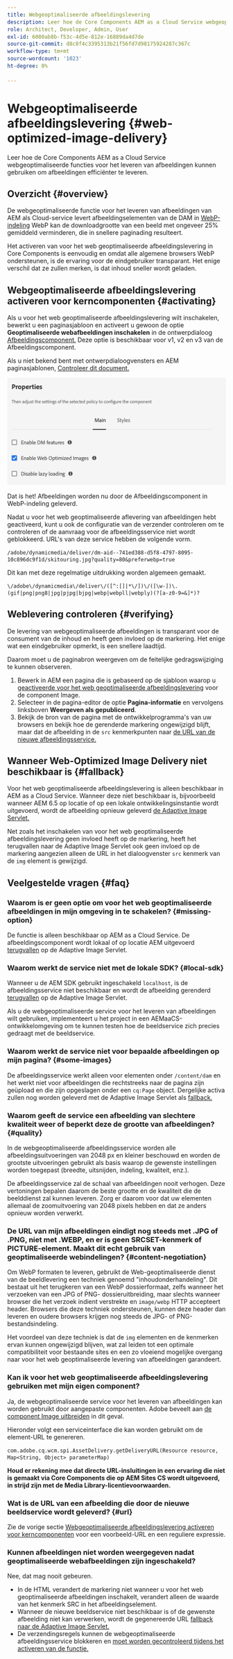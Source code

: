 ```yaml
---
title: Webgeoptimaliseerde afbeeldingslevering
description: Leer hoe de Core Components AEM as a Cloud Service webgeoptimaliseerde functies voor het leveren van afbeeldingen kunnen gebruiken om afbeeldingen efficiënter te leveren.
role: Architect, Developer, Admin, User
exl-id: 6080ab8b-f53c-4d5e-812e-16889da4d7de
source-git-commit: d8c8f4c3395313b21f56fd7d98175924287c367c
workflow-type: tm+mt
source-wordcount: '1023'
ht-degree: 0%

---
```


# Webgeoptimaliseerde afbeeldingslevering {#web-optimized-image-delivery}

Leer hoe de Core Components AEM as a Cloud Service webgeoptimaliseerde functies voor het leveren van afbeeldingen kunnen gebruiken om afbeeldingen efficiënter te leveren.

## Overzicht {#overview}

De webgeoptimaliseerde functie voor het leveren van afbeeldingen van AEM als Cloud-service levert afbeeldingselementen van de DAM in [WebP-indeling](https://developers.google.com/speed/webp) WebP kan de downloadgrootte van een beeld met ongeveer 25% gemiddeld verminderen, die in snellere paginading resulteert.

Het activeren van voor het web geoptimaliseerde afbeeldingslevering in Core Components is eenvoudig en omdat alle algemene browsers WebP ondersteunen, is de ervaring voor de eindgebruiker transparant. Het enige verschil dat ze zullen merken, is dat inhoud sneller wordt geladen.

## Webgeoptimaliseerde afbeeldingslevering activeren voor kerncomponenten {#activating}

Als u voor het web geoptimaliseerde afbeeldingslevering wilt inschakelen, bewerkt u een paginasjabloon en activeert u gewoon de optie **Geoptimaliseerde webafbeeldingen inschakelen** in de ontwerpdialoog [Afbeeldingscomponent.](/help/components/image.md#design-dialog) Deze optie is beschikbaar voor v1, v2 en v3 van de Afbeeldingscomponent.

Als u niet bekend bent met ontwerpdialoogvensters en AEM paginasjablonen, [Controleer dit document.](/help/get-started/authoring.md#pre-configuring-core-components)

![Voor het web geoptimaliseerde afbeeldingslevering inschakelen in het dialoogvenster Ontwerpen](/help/assets/web-optimized-image-delivery.png)

Dat is het! Afbeeldingen worden nu door de Afbeeldingscomponent in WebP-indeling geleverd.

Nadat u voor het web geoptimaliseerde aflevering van afbeeldingen hebt geactiveerd, kunt u ook de configuratie van de verzender controleren om te controleren of de aanvraag voor de afbeeldingsservice niet wordt geblokkeerd. URL&#39;s van deze service hebben de volgende vorm.

```text
/adobe/dynamicmedia/deliver/dm-aid--741ed388-d5f8-4797-8095-10c896dc9f1d/skitouring.jpg?quality=80&preferwebp=true
```

Dit kan met deze regelmatige uitdrukking worden algemeen gemaakt.

```text
\/adobe\/dynamicmedia\/deliver\/([^:[]|*\/])\/([\w-])\.(gif|png|png8|jpg|pjpg|bjpg|webp|webpll|webply)(?[a-z0-9=&]*)?
```

## Weblevering controleren {#verifying}

De levering van webgeoptimaliseerde afbeeldingen is transparant voor de consument van de inhoud en heeft geen invloed op de markering. Het enige wat een eindgebruiker opmerkt, is een snellere laadtijd.

Daarom moet u de paginabron weergeven om de feitelijke gedragswijziging te kunnen observeren.

1. Bewerk in AEM een pagina die is gebaseerd op de sjabloon waarop u [geactiveerde voor het web geoptimaliseerde afbeeldingslevering](#activating) voor de component Image.
1. Selecteer in de pagina-editor de optie **Pagina-informatie** en vervolgens linksboven **Weergeven als gepubliceerd**.
1. Bekijk de bron van de pagina met de ontwikkelprogramma&#39;s van uw browsers en bekijk hoe de gerenderde markering ongewijzigd blijft, maar dat de afbeelding in de `src` kenmerkpunten naar [de URL van de nieuwe afbeeldingsservice.](#activating)

## Wanneer Web-Optimized Image Delivery niet beschikbaar is {#fallback}

Voor het web geoptimaliseerde afbeeldingslevering is alleen beschikbaar in AEM as a Cloud Service. Wanneer deze niet beschikbaar is, bijvoorbeeld wanneer AEM 6.5 op locatie of op een lokale ontwikkelingsinstantie wordt uitgevoerd, wordt de afbeelding opnieuw geleverd [de Adaptive Image Servlet.](/help/developing/adaptive-image-servlet.md)

Net zoals het inschakelen van voor het web geoptimaliseerde afbeeldingslevering geen invloed heeft op de markering, heeft het terugvallen naar de Adaptive Image Servlet ook geen invloed op de markering aangezien alleen de URL in het dialoogvenster `src` kenmerk van de `img` element is gewijzigd.

## Veelgestelde vragen {#faq}

### Waarom is er geen optie om voor het web geoptimaliseerde afbeeldingen in mijn omgeving in te schakelen? {#missing-option}

De functie is alleen beschikbaar op AEM as a Cloud Service. De afbeeldingscomponent wordt lokaal of op locatie AEM uitgevoerd [terugvallen](#fallback) op de Adaptive Image Servlet.

### Waarom werkt de service niet met de lokale SDK? {#local-sdk}

Wanneer u de AEM SDK gebruikt ingeschakeld `localhost`, is de afbeeldingsservice niet beschikbaar en wordt de afbeelding gerenderd [terugvallen](#fallback) op de Adaptive Image Servlet.

Als u de webgeoptimaliseerde service voor het leveren van afbeeldingen wilt gebruiken, implementeert u het project in een AEMaaCS-ontwikkelomgeving om te kunnen testen hoe de beeldservice zich precies gedraagt met de beeldservice.

### Waarom werkt de service niet voor bepaalde afbeeldingen op mijn pagina? {#some-images}

De afbeeldingsservice werkt alleen voor elementen onder `/content/dam` en het werkt niet voor afbeeldingen die rechtstreeks naar de pagina zijn geüpload en die zijn opgeslagen onder een `cq:Page` object. Dergelijke activa zullen nog worden geleverd met de Adaptive Image Servlet als [fallback.](#fallback)

### Waarom geeft de service een afbeelding van slechtere kwaliteit weer of beperkt deze de grootte van afbeeldingen? {#quality}

In de webgeoptimaliseerde afbeeldingsservice worden alle afbeeldingsuitvoeringen van 2048 px en kleiner beschouwd en worden de grootste uitvoeringen gebruikt als basis waarop de gewenste instellingen worden toegepast (breedte, uitsnijden, indeling, kwaliteit, enz.).

De afbeeldingsservice zal de schaal van afbeeldingen nooit verhogen. Deze vertoningen bepalen daarom de beste grootte en de kwaliteit die de beelddienst zal kunnen leveren. Zorg er daarom voor dat uw elementen allemaal de zoomuitvoering van 2048 pixels hebben en dat ze anders opnieuw worden verwerkt.

### De URL van mijn afbeeldingen eindigt nog steeds met .JPG of .PNG, niet met .WEBP, en er is geen SRCSET-kenmerk of PICTURE-element. Maakt dit echt gebruik van geoptimaliseerde webindelingen? {#content-negotiation}

Om WebP formaten te leveren, gebruikt de Web-geoptimaliseerde dienst van de beeldlevering een techniek genoemd &quot;inhoudonderhandeling&quot;. Dit bestaat uit het terugkeren van een WebP dossierformaat, zelfs wanneer het verzoeken van een JPG of PNG- dossieruitbreiding, maar slechts wanneer browser die het verzoek indient verstrekte en `image/webp` HTTP accepteert header. Browsers die deze techniek ondersteunen, kunnen deze header dan leveren en oudere browsers krijgen nog steeds de JPG- of PNG-bestandsindeling.

Het voordeel van deze techniek is dat de `img` elementen en de kenmerken ervan kunnen ongewijzigd blijven, wat zal leiden tot een optimale compatibiliteit voor bestaande sites en een zo vloeiend mogelijke overgang naar voor het web geoptimaliseerde levering van afbeeldingen garandeert.

### Kan ik voor het web geoptimaliseerde afbeeldingslevering gebruiken met mijn eigen component?

Ja, de webgeoptimaliseerde service voor het leveren van afbeeldingen kan worden gebruikt door aangepaste componenten. Adobe beveelt aan [de component Image uitbreiden](/help/developing/customizing.md) in dit geval.

Hieronder volgt een serviceinterface die kan worden gebruikt om de element-URL te genereren.

```
com.adobe.cq.wcm.spi.AssetDelivery.getDeliveryURL(Resource resource, Map<String, Object> parameterMap)
```

**Houd er rekening mee dat directe URL-insluitingen in een ervaring die niet is gemaakt via Core Components die op AEM Sites CS wordt uitgevoerd, in strijd zijn met de Media Library-licentievoorwaarden.**

### Wat is de URL van een afbeelding die door de nieuwe beeldservice wordt geleverd? {#url}

Zie de vorige sectie [Webgeoptimaliseerde afbeeldingslevering activeren voor kerncomponenten](#activating) voor een voorbeeld-URL en een reguliere expressie.

### Kunnen afbeeldingen niet worden weergegeven nadat geoptimaliseerde webafbeeldingen zijn ingeschakeld?

Nee, dat mag nooit gebeuren.

* In de HTML verandert de markering niet wanneer u voor het web geoptimaliseerde afbeeldingen inschakelt, verandert alleen de waarde van het kenmerk SRC in het afbeeldingselement.
* Wanneer de nieuwe beeldservice niet beschikbaar is of de gewenste afbeelding niet kan verwerken, wordt de gegenereerde URL [fallback naar de Adaptive Image Servlet.](#fallback)
* De verzendingsregels kunnen de webgeoptimaliseerde afbeeldingsservice blokkeren en [moet worden gecontroleerd tijdens het activeren van de functie.](#activating)
